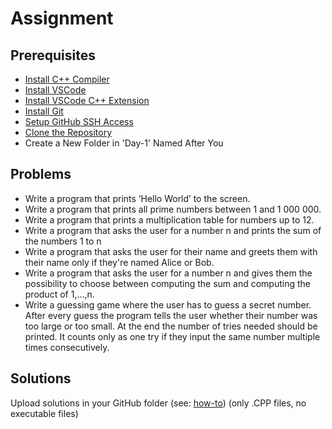# Assignment

## Prerequisites
- [Install C++ Compiler](https://code.visualstudio.com/docs/languages/cpp#_install-a-compiler)
- [Install VSCode](https://code.visualstudio.com/download)
- [Install VSCode C++ Extension](https://code.visualstudio.com/docs/languages/cpp#_install-the-extension)
- [Install Git](https://git-scm.com/book/en/v2/Getting-Started-Installing-Git)
- [Setup GitHub SSH Access](https://docs.github.com/en/authentication/connecting-to-github-with-ssh/adding-a-new-ssh-key-to-your-github-account)
- [Clone the Repository](git@github.com:FMI-2021-KN-7/Introduction-to-Programming.git)
- Create a New Folder in 'Day-1' Named After You

## Problems
- Write a program that prints ‘Hello World’ to the screen.
- Write a program that prints all prime numbers between 1 and 1 000 000.
- Write a program that prints a multiplication table for numbers up to 12.
- Write a program that asks the user for a number n and prints the sum of the numbers 1 to n
- Write a program that asks the user for their name and greets them with their name only if they're named Alice or Bob.
- Write a program that asks the user for a number n and gives them the possibility to choose between computing the sum and computing the product of 1,…,n.
- Write a guessing game where the user has to guess a secret number. After every guess the program tells the user whether their number was too large or too small. At the end the number of tries needed should be printed. It counts only as one try if they input the same number multiple times consecutively.

## Solutions
Upload solutions in your GitHub folder (see: [how-to](https://www.atlassian.com/git/tutorials/saving-changes/git-commit)) (only .CPP files, no executable files)